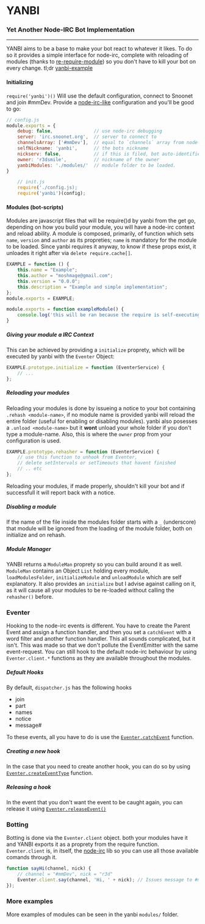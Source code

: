 # YANBI
### Yet Another Node-IRC Bot Implementation
---
YANBI aims to be a base to make your bot react to whatever it likes. To do so it provides a simple interface for node-irc, complete with reloading of modules (thanks to [re-require-module](https://www.npmjs.com/package/re-require-module)) so you don't have to kill your bot on every change.
tl;dr [yanbi-example](https://github.com/moshmage/yanbi-example)


#### Initializing
`require('yanbi')()` Will use the default configuration, connect to Snoonet and join #mmDev. Provide a [node-irc-like](https://node-irc.readthedocs.io/en/latest/API.html#client) configuration and you'll be good to go:

```js
// config.js
module.exports = {
    debug: false,               // use node-irc debugging
    server: 'irc.snoonet.org',  // server to connect to
    channelsArray: ['#mmDev'],  // equal to `channels` array from node-irc
    selfNickname: 'yanbi',      // the bots nickname
    nickserv: false,            // if this is filed, bot auto-identifies with the given string
    owner: 'r3dsmile',          // nickname of the owner
    yanbiModules: './modules/'  // module folder to be loaded.
}
```
```js
    // init.js
    require('./config.js);
    require('yanbi')(config);
```


#### Modules (bot-scripts)
Modules are javascript files that will be require()d by yanbi from the get go, depending on how you build your module, you will have a node-irc context and reload ability.
A module is composed, primarily, of function which sets `name`, `version` and `author` as its propreties; `name` is mandatory for the module to be loaded. Since yanbi requires it anyway, to know if these props exist, it unloades it right after via `delete require.cache[]`.

```js
EXAMPLE = function () {
    this.name = "Example";
    this.author = "moshmage@gmail.com";
    this.version = "0.0.0";
    this.description = "Example and simple implementation";
};
module.exports = EXAMPLE;
```

```js
module.exports = function exampleModule() {
    console.log('this will be ran because the require is self-executing the module.exports');
}
```
##### Giving your module a IRC Context
This can be achieved by providing a `initialize` proprety, which will be executed by yanbi with the `Eventer` Object:
```js
EXAMPLE.prototype.initialize = function (EventerService) {
    // ...
};
```
##### Reloading your modules
Reloading your modules is done by issueing a notice to your bot containing `.rehash <module-name>`, if no module name is provided yanbi will reload the entire folder (useful for enabling or disabling modules). yanbi also posesses a `.unload <module-name>` but it **wont** unload your whole folder if you don't type a module-name. Also, this is where the `owner` prop from your configuration is used.

```js
EXAMPLE.prototype.rehasher = function (EventerService) {
    // use this function to unhook from Eventer,
    // delete setIntervals or setTimeouts that havent finished
    // .. etc
};
```
Reloading your modules, if made properly, shouldn't kill your bot and if successfull it will report back with a notice.

##### Disabling a module
If the name of the file inside the modules folder starts with a `_` (underscore) that module will be ignored from the loading of the module folder, both on initialize and on rehash.

##### Module Manager
YANBI returns a `ModuleMan` proprety so you can build around it as well.
`ModuleMan` contains an Object `List` holding every module, `loadModulesFolder`, `initializeModule` and `unloadModule` which are self explanatory. It also provides an `initialize` but I advise against calling on it, as it will cause all your modules to be re-loaded without calling the `rehasher()` before.

### Eventer

Hooking to the node-irc events is different. You have to create the Parent Event and assign a function handler, and then you set a `catchEvent` with a word filter and another function handler. This all sounds complicated, but it isn't. This was made so that we don't pollute the EventEmitter with the same event-request. You can still hook to the default node-irc behaviour by using `Eventer.client.*` functions as they are available throughout the modules.

##### Default Hooks
By default, `dispatcher.js` has the following hooks
- join
- part
- names
- notice
- message#

To these events, all you have to do is use the [`Eventer.catchEvent`](https://github.com/moshmage/irc-slap-bot/blob/master/eventer.js#L54) function.

##### Creating a new hook
In the case that you need to create another hook, you can do so by using [`Eventer.createEventType`](https://github.com/moshmage/irc-slap-bot/blob/master/eventer.js#L34) function.

##### Releasing a hook
In the event that you don't want the event to be caught again, you can release it using [`Eventer.releaseEvent()`](https://github.com/moshmage/irc-slap-bot/blob/master/eventer.js#L78)



### Botting
Botting is done via the `Eventer.client` object. both your modules have it and YANBI exports it as a proprety from the require function. `Eventer.client` is, in itself, the [node-irc](https://node-irc.readthedocs.io/en/latest/API.html#Client.join) lib so you can use all those available comands through it.

```js
function sayHi(channel, nick) {
    // channel = "#mmDev", nick = "r3d"
    Eventer.client.say(channel, 'Hi, ' + nick); // Issues message to #mmDev saying "Hi, r3d"
});
```

### More examples
More examples of modules can be seen in the yanbi `modules/` folder.
